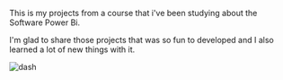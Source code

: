 This is my projects from a course that i've been studying about the Software Power Bi. 

I'm glad to share those projects that was so fun to developed and I also learned a lot of new things with it.

![dash](https://github.com/user-attachments/assets/905391cf-54fb-49bb-9fe4-a7512f2bbc3e)
